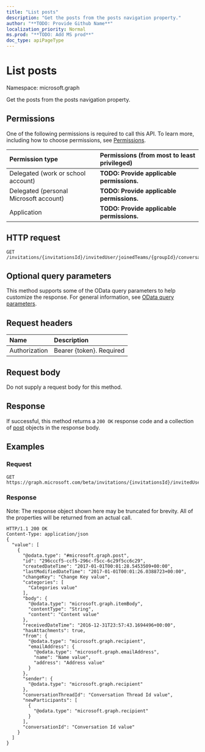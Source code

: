 ```yaml
---
title: "List posts"
description: "Get the posts from the posts navigation property."
author: "**TODO: Provide Github Name**"
localization_priority: Normal
ms.prod: "**TODO: Add MS prod**"
doc_type: apiPageType
---
```


# List posts

Namespace: microsoft.graph

Get the posts from the posts navigation property.

## Permissions
One of the following permissions is required to call this API. To learn more, including how to choose permissions, see [Permissions](/concepts/permissions-reference.md).

|Permission type|Permissions (from most to least privileged)|
|:---|:---|
|Delegated (work or school account)|**TODO: Provide applicable permissions.**|
|Delegated (personal Microsoft account)|**TODO: Provide applicable permissions.**|
|Application|**TODO: Provide applicable permissions.**|

## HTTP request
<!-- {
  "blockType": "ignored"
}
-->
``` http
GET /invitations/{invitationsId}/invitedUser/joinedTeams/{groupId}/conversations/{conversationId}/threads/{conversationThreadId}/posts
```

## Optional query parameters
This method supports some of the OData query parameters to help customize the response. For general information, see [OData query parameters](/graph/query-parameters).

## Request headers
|Name|Description|
|:---|:---|
|Authorization|Bearer {token}. Required|

## Request body
Do not supply a request body for this method.

## Response
If successful, this method returns a `200 OK` response code and a collection of [post](../resources/post.md) objects in the response body.

## Examples

### Request
<!-- {
  "blockType": "request",
  "name": "get_post"
}
-->
``` http
GET https://graph.microsoft.com/beta/invitations/{invitationsId}/invitedUser/joinedTeams/{groupId}/conversations/{conversationId}/threads/{conversationThreadId}/posts
```

### Response
Note: The response object shown here may be truncated for brevity. All of the properties will be returned from an actual call.
<!-- {
  "blockType": "response",
  "truncated": true,
  "@odata.type": "collection(microsoft.graph.post)"
}
-->
``` http
HTTP/1.1 200 OK
Content-Type: application/json
{
  "value": [
    {
      "@odata.type": "#microsoft.graph.post",
      "id": "296cccf5-ccf5-296c-f5cc-6c29f5cc6c29",
      "createdDateTime": "2017-01-01T00:01:28.5453509+00:00",
      "lastModifiedDateTime": "2017-01-01T00:01:26.0388723+00:00",
      "changeKey": "Change Key value",
      "categories": [
        "Categories value"
      ],
      "body": {
        "@odata.type": "microsoft.graph.itemBody",
        "contentType": "String",
        "content": "Content value"
      },
      "receivedDateTime": "2016-12-31T23:57:43.1694496+00:00",
      "hasAttachments": true,
      "from": {
        "@odata.type": "microsoft.graph.recipient",
        "emailAddress": {
          "@odata.type": "microsoft.graph.emailAddress",
          "name": "Name value",
          "address": "Address value"
        }
      },
      "sender": {
        "@odata.type": "microsoft.graph.recipient"
      },
      "conversationThreadId": "Conversation Thread Id value",
      "newParticipants": [
        {
          "@odata.type": "microsoft.graph.recipient"
        }
      ],
      "conversationId": "Conversation Id value"
    }
  ]
}
```

